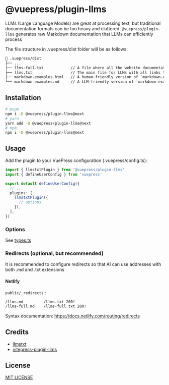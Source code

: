 # @vuepress/plugin-llms

LLMs (Large Language Models) are great at processing text, but traditional documentation formats can be too heavy and cluttered. `@vuepress/plugin-llms` generates raw Markdown documentation that LLMs can efficiently process

The file structure in .vuepress/dist folder will be as follows:

```txt
📂 .vuepress/dist
├── ...
├── llms-full.txt            // A file where all the website documentation is compiled into one file
├── llms.txt                 // The main file for LLMs with all links to all sections of the documentation for LLMs
├── markdown-examples.html   // A human-friendly version of `markdown-examples` section in HTML format
└── markdown-examples.md     // A LLM-friendly version of `markdown-examples` section in Markdown format
```

## Installation

```bash
# pnpm
npm i -D @vuepress/plugin-llms@next
# yarn
yarn add -D @vuepress/plugin-llms@next
# npm
npm i -D @vuepress/plugin-llms@next
```

## Usage

Add the plugin to your VuePress configuration (.vuepress/config.ts):

```ts
import { llmstxtPlugin } from '@vuepress/plugin-llms'
import { defineUserConfig } from 'vuepress'

export default defineUserConfig({
  // ...
  plugins: [
    llmstxtPlugin({
      // options
    }),
  ],
})
```

### Options

See [types.ts](./src/node/types.ts)

### Redirects (optional, but recommended)

It is recommended to configure redirects so that AI can use addresses with both .md and .txt extensions

#### Netlify

`public/_redirects` :

```txt
/llms.md         /llms.txt 200!
/llms-full.md    /llms-full.txt 200!
```

Syntax documentation: <https://docs.netlify.com/routing/redirects>

## Credits

- [llmstxt](https://llmstxt.org/)
- [vitepress-plugin-llms](https://github.com/okineadev/vitepress-plugin-llms)

## License

[MIT LICENSE](https://github.com/vuepress/ecosystem/blob/main/LICENSE)
